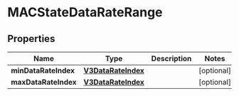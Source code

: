 
# MACStateDataRateRange

## Properties
Name | Type | Description | Notes
------------ | ------------- | ------------- | -------------
**minDataRateIndex** | [**V3DataRateIndex**](V3DataRateIndex.md) |  |  [optional]
**maxDataRateIndex** | [**V3DataRateIndex**](V3DataRateIndex.md) |  |  [optional]



